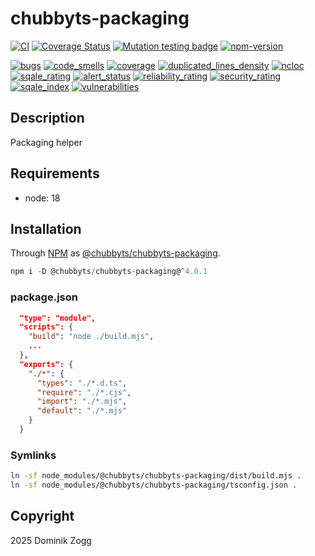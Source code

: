 # chubbyts-packaging

[![CI](https://github.com/chubbyts/chubbyts-packaging/workflows/CI/badge.svg?branch=master)](https://github.com/chubbyts/chubbyts-packaging/actions?query=workflow%3ACI)
[![Coverage Status](https://coveralls.io/repos/github/chubbyts/chubbyts-packaging/badge.svg?branch=master)](https://coveralls.io/github/chubbyts/chubbyts-packaging?branch=master)
[![Mutation testing badge](https://img.shields.io/endpoint?style=flat&url=https%3A%2F%2Fbadge-api.stryker-mutator.io%2Fgithub.com%2Fchubbyts%2Fchubbyts-packaging%2Fmaster)](https://dashboard.stryker-mutator.io/reports/github.com/chubbyts/chubbyts-packaging/master)
[![npm-version](https://img.shields.io/npm/v/@chubbyts/chubbyts-packaging.svg)](https://www.npmjs.com/package/@chubbyts/chubbyts-packaging)

[![bugs](https://sonarcloud.io/api/project_badges/measure?project=chubbyts_chubbyts-packaging&metric=bugs)](https://sonarcloud.io/dashboard?id=chubbyts_chubbyts-packaging)
[![code_smells](https://sonarcloud.io/api/project_badges/measure?project=chubbyts_chubbyts-packaging&metric=code_smells)](https://sonarcloud.io/dashboard?id=chubbyts_chubbyts-packaging)
[![coverage](https://sonarcloud.io/api/project_badges/measure?project=chubbyts_chubbyts-packaging&metric=coverage)](https://sonarcloud.io/dashboard?id=chubbyts_chubbyts-packaging)
[![duplicated_lines_density](https://sonarcloud.io/api/project_badges/measure?project=chubbyts_chubbyts-packaging&metric=duplicated_lines_density)](https://sonarcloud.io/dashboard?id=chubbyts_chubbyts-packaging)
[![ncloc](https://sonarcloud.io/api/project_badges/measure?project=chubbyts_chubbyts-packaging&metric=ncloc)](https://sonarcloud.io/dashboard?id=chubbyts_chubbyts-packaging)
[![sqale_rating](https://sonarcloud.io/api/project_badges/measure?project=chubbyts_chubbyts-packaging&metric=sqale_rating)](https://sonarcloud.io/dashboard?id=chubbyts_chubbyts-packaging)
[![alert_status](https://sonarcloud.io/api/project_badges/measure?project=chubbyts_chubbyts-packaging&metric=alert_status)](https://sonarcloud.io/dashboard?id=chubbyts_chubbyts-packaging)
[![reliability_rating](https://sonarcloud.io/api/project_badges/measure?project=chubbyts_chubbyts-packaging&metric=reliability_rating)](https://sonarcloud.io/dashboard?id=chubbyts_chubbyts-packaging)
[![security_rating](https://sonarcloud.io/api/project_badges/measure?project=chubbyts_chubbyts-packaging&metric=security_rating)](https://sonarcloud.io/dashboard?id=chubbyts_chubbyts-packaging)
[![sqale_index](https://sonarcloud.io/api/project_badges/measure?project=chubbyts_chubbyts-packaging&metric=sqale_index)](https://sonarcloud.io/dashboard?id=chubbyts_chubbyts-packaging)
[![vulnerabilities](https://sonarcloud.io/api/project_badges/measure?project=chubbyts_chubbyts-packaging&metric=vulnerabilities)](https://sonarcloud.io/dashboard?id=chubbyts_chubbyts-packaging)

## Description

Packaging helper

## Requirements

 * node: 18

## Installation

Through [NPM](https://www.npmjs.com) as [@chubbyts/chubbyts-packaging][1].

```ts
npm i -D @chubbyts/chubbyts-packaging@^4.0.1
```

### package.json

```json
  "type": "module",
  "scripts": {
    "build": "node ./build.mjs",
    ...
  },
  "exports": {
    "./*": {
      "types": "./*.d.ts",
      "require": "./*.cjs",
      "import": "./*.mjs",
      "default": "./*.mjs"
    }
  }
```

### Symlinks

```sh
ln -sf node_modules/@chubbyts/chubbyts-packaging/dist/build.mjs .
ln -sf node_modules/@chubbyts/chubbyts-packaging/tsconfig.json .
```

## Copyright

2025 Dominik Zogg

[1]: https://www.npmjs.com/package/@chubbyts/chubbyts-packaging
